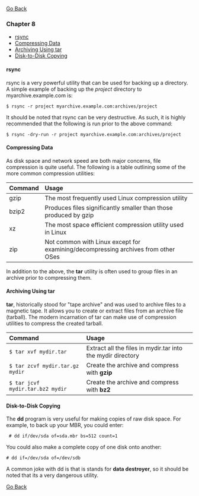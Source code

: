 [Go Back](README.md)

### Chapter 8

* [rsync](#rsync)
* [Compressing Data](#compressing-data)
* [Archiving Using tar](#archiving-using-tar)
* [Disk-to-Disk Copying](#disk-to-disk-copying)

#### rsync

rsync is a very powerful utility that can be used for backing up a directory. A simple example of backing up the *project* directory to myarchive.example.com is:

    $ rsync -r project myarchive.example.com:archives/project

It should be noted that rsync can be very destructive. As such, it is highly recommended that the following is run prior to the above command:

    $ rsync -dry-run -r project myarchive.example.com:archives/project

#### Compressing Data

As disk space and network speed are both major concerns, file compression is quite useful. The following is a table outlining some of the more common compression utilities:

| Command | Usage |
|:--------|:------|
| gzip | The most frequently used Linux compression utility |
| bzip2 | Produces files significantly smaller than those produced by gzip |
| xz | The most space efficient compression utility used in Linux |
| zip | Not common with Linux except for examining/decompressing archives from other OSes |

In addition to the above, the **tar** utility is often used to group files in an archive prior to compressing them.

#### Archiving Using tar

**tar**, historically stood for "tape archive" and was used to archive files to a magnetic tape. It allows you to create or extract files from an archive file (tarball). The modern incarnation of tar can make use of compression utilities to compress the created tarball.

| Command | Usage |
|:--------|:------|
| `$ tar xvf mydir.tar` | Extract all the files in mydir.tar into the mydir directory |
| `$ tar zcvf mydir.tar.gz mydir` | Create the archive and compress with **gzip** |
| `$ tar jcvf mydir.tar.bz2 mydir` | Create the archive and compress with **bz2** |

#### Disk-to-Disk Copying

The **dd** program is very useful for making copies of raw disk space. For example, to back up your MBR, you could enter:

     # dd if/dev/sda of=sda.mbr bs=512 count=1

You could also make a complete copy of one disk onto another:

    # dd if=/dev/sda of=/dev/sdb

A common joke with dd is that is stands for **data destroyer**, so it should be noted that its a very dangerous utility.

[Go Back](README.md)
